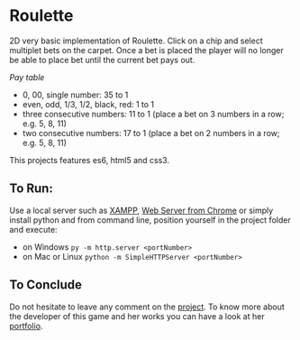 # Roulette

2D very basic implementation of Roulette.
Click on a chip and select multiplet bets on the carpet.
Once a bet is placed the player will no longer be able to place bet until
the current bet pays out.

*Pay table*
- 0, 00, single number: 35 to 1
- even, odd, 1/3, 1/2, black, red: 1 to 1
- three consecutive numbers: 11 to 1 (place a bet on 3 numbers in a row; e.g. 5, 8, 11)
- two consecutive numbers: 17 to 1 (place a bet on 2 numbers in a row; e.g. 5, 8, 11)

This projects features es6, html5 and css3.


## To Run: ##

Use a local server such as [XAMPP](https://www.apachefriends.org/index.html), [Web Server from Chrome](https://chrome.google.com/webstore/detail/web-server-for-chrome/ofhbbkphhbklhfoeikjpcbhemlocgigb?hl=en) or simply install python and from command line, position yourself in the project folder and execute:

* on Windows `py -m http.server <portNumber>`
* on Mac or Linux `python -m SimpleHTTPServer <portNumber>`

## To Conclude ##
Do not hesitate to leave any comment on the [project](https://github.com/federicomichela/Roulette).
To know more about the developer of this game and her works you can have a look at
her [portfolio](http://michelafederico.co.uk/portfolio).
